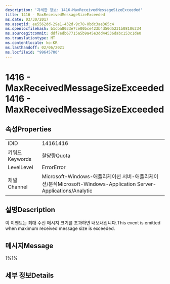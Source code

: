 ```yaml
---
description: '자세한 정보: 1416-MaxReceivedMessageSizeExceeded'
title: 1416 - MaxReceivedMessageSizeExceeded
ms.date: 03/30/2017
ms.assetid: ee5562dd-29e1-432d-9c78-0bdc3ae365c4
ms.openlocfilehash: b1cba8033e7ce00bce423b4d50d5231b08106234
ms.sourcegitcommit: ddf7edb67715a5b9a45e3dd44536dabc153c1de0
ms.translationtype: MT
ms.contentlocale: ko-KR
ms.lasthandoff: 02/06/2021
ms.locfileid: "99645700"
---
```

# <a name="1416---maxreceivedmessagesizeexceeded"></a><span data-ttu-id="0c55c-103">1416 - MaxReceivedMessageSizeExceeded</span><span class="sxs-lookup"><span data-stu-id="0c55c-103">1416 - MaxReceivedMessageSizeExceeded</span></span>

## <a name="properties"></a><span data-ttu-id="0c55c-104">속성</span><span class="sxs-lookup"><span data-stu-id="0c55c-104">Properties</span></span>  
  
|||  
|-|-|  
|<span data-ttu-id="0c55c-105">ID</span><span class="sxs-lookup"><span data-stu-id="0c55c-105">ID</span></span>|<span data-ttu-id="0c55c-106">1416</span><span class="sxs-lookup"><span data-stu-id="0c55c-106">1416</span></span>|  
|<span data-ttu-id="0c55c-107">키워드</span><span class="sxs-lookup"><span data-stu-id="0c55c-107">Keywords</span></span>|<span data-ttu-id="0c55c-108">할당량</span><span class="sxs-lookup"><span data-stu-id="0c55c-108">Quota</span></span>|  
|<span data-ttu-id="0c55c-109">Level</span><span class="sxs-lookup"><span data-stu-id="0c55c-109">Level</span></span>|<span data-ttu-id="0c55c-110">Error</span><span class="sxs-lookup"><span data-stu-id="0c55c-110">Error</span></span>|  
|<span data-ttu-id="0c55c-111">채널</span><span class="sxs-lookup"><span data-stu-id="0c55c-111">Channel</span></span>|<span data-ttu-id="0c55c-112">Microsoft-Windows-애플리케이션 서버-애플리케이션/분석</span><span class="sxs-lookup"><span data-stu-id="0c55c-112">Microsoft-Windows-Application Server-Applications/Analytic</span></span>|  
  
## <a name="description"></a><span data-ttu-id="0c55c-113">설명</span><span class="sxs-lookup"><span data-stu-id="0c55c-113">Description</span></span>  

 <span data-ttu-id="0c55c-114">이 이벤트는 최대 수신 메시지 크기를 초과하면 내보내집니다.</span><span class="sxs-lookup"><span data-stu-id="0c55c-114">This event is emitted when maximum received message size is exceeded.</span></span>  
  
## <a name="message"></a><span data-ttu-id="0c55c-115">메시지</span><span class="sxs-lookup"><span data-stu-id="0c55c-115">Message</span></span>  

 <span data-ttu-id="0c55c-116">1%</span><span class="sxs-lookup"><span data-stu-id="0c55c-116">1%</span></span>  
  
## <a name="details"></a><span data-ttu-id="0c55c-117">세부 정보</span><span class="sxs-lookup"><span data-stu-id="0c55c-117">Details</span></span>
